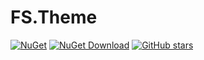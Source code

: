# FS.Theme
[![NuGet](https://img.shields.io/nuget/v/FS.Theme.Domain.Shared.svg?style=flat-square)](https://www.nuget.org/packages/FS.Theme.Domain.Shared)
[![NuGet Download](https://img.shields.io/nuget/dt/FS.Theme.Domain.Shared.svg?style=flat-square)](https://www.nuget.org/packages/FS.Theme.Domain.Shared)
[![GitHub stars](https://img.shields.io/github/stars/FurtherSoftware/FS.Theme?style=social)](https://www.github.com/FurtherSoftware/FS.Theme)

